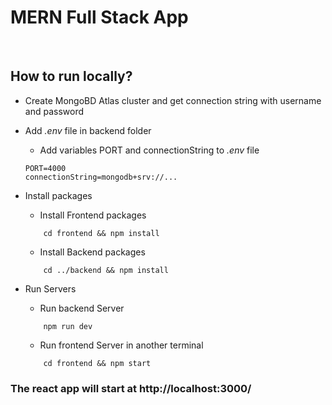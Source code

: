 # MERN Full Stack App
<br/>

## How to run locally?

* Create MongoBD Atlas cluster and get connection string with username and password

* Add *.env* file in backend folder
    * Add variables PORT and connectionString to *.env* file
    
    ~~~properties
    PORT=4000
    connectionString=mongodb+srv://...
    ~~~
* Install packages
    * Install Frontend packages

    ~~~shell
        cd frontend && npm install
    ~~~
    
    * Install Backend packages
    ~~~shell
        cd ../backend && npm install
    ~~~

* Run Servers
    * Run backend Server
    ~~~shell
        npm run dev
    ~~~
    
    * Run frontend Server in another terminal
    ~~~shell
        cd frontend && npm start
    ~~~

### The react app will start at http://localhost:3000/

